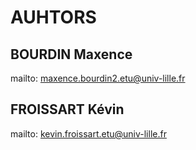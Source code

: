# AUHTORS

## BOURDIN Maxence

mailto: maxence.bourdin2.etu@univ-lille.fr

## FROISSART Kévin

mailto: kevin.froissart.etu@univ-lille.fr
